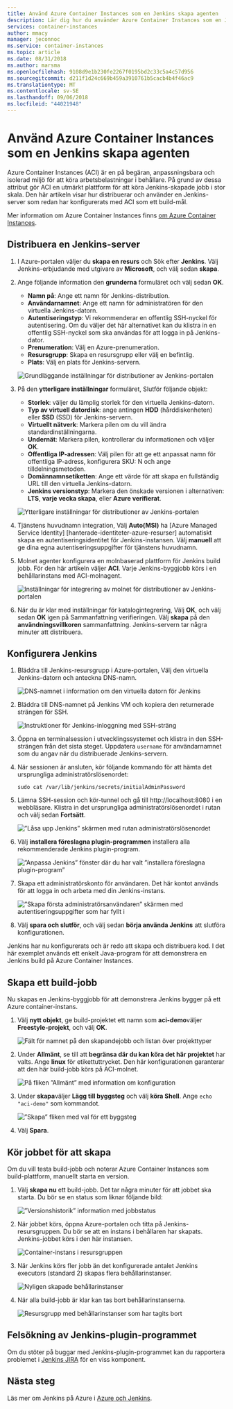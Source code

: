 ```yaml
---
title: Använd Azure Container Instances som en Jenkins skapa agenten
description: Lär dig hur du använder Azure Container Instances som en Jenkins build agent.
services: container-instances
author: mmacy
manager: jeconnoc
ms.service: container-instances
ms.topic: article
ms.date: 08/31/2018
ms.author: marsma
ms.openlocfilehash: 9108d9e1b230fe2267f0195bd2c33c5a4c57d956
ms.sourcegitcommit: d211f1d24c669b459a3910761b5cacb4b4f46ac9
ms.translationtype: MT
ms.contentlocale: sv-SE
ms.lasthandoff: 09/06/2018
ms.locfileid: "44021948"
---
```

# <a name="use-azure-container-instances-as-a-jenkins-build-agent"></a>Använd Azure Container Instances som en Jenkins skapa agenten

Azure Container Instances (ACI) är en på begäran, anpassningsbara och isolerad miljö för att köra arbetsbelastningar i behållare. På grund av dessa attribut gör ACI en utmärkt plattform för att köra Jenkins-skapade jobb i stor skala. Den här artikeln visar hur distribuerar och använder en Jenkins-server som redan har konfigurerats med ACI som ett build-mål.

Mer information om Azure Container Instances finns [om Azure Container Instances][about-aci].

## <a name="deploy-a-jenkins-server"></a>Distribuera en Jenkins-server

1. I Azure-portalen väljer du **skapa en resurs** och Sök efter **Jenkins**. Välj Jenkins-erbjudande med utgivare av **Microsoft**, och välj sedan **skapa**.

2. Ange följande information den **grunderna** formuläret och välj sedan **OK**.

   - **Namn på**: Ange ett namn för Jenkins-distribution.
   - **Användarnamnet**: Ange ett namn för administratören för den virtuella Jenkins-datorn.
   - **Autentiseringstyp**: Vi rekommenderar en offentlig SSH-nyckel för autentisering. Om du väljer det här alternativet kan du klistra in en offentlig SSH-nyckel som ska användas för att logga in på Jenkins-dator.
   - **Prenumeration**: Välj en Azure-prenumeration.
   - **Resursgrupp**: Skapa en resursgrupp eller välj en befintlig.
   - **Plats**: Välj en plats för Jenkins-servern.

   ![Grundläggande inställningar för distributioner av Jenkins-portalen](./media/container-instances-jenkins/jenkins-portal-01.png)

3. På den **ytterligare inställningar** formuläret, Slutför följande objekt:

   - **Storlek**: väljer du lämplig storlek för den virtuella Jenkins-datorn.
   - **Typ av virtuell datordisk**: ange antingen **HDD** (hårddiskenheten) eller **SSD** (SSD) för Jenkins-servern.
   - **Virtuellt nätverk**: Markera pilen om du vill ändra standardinställningarna.
   - **Undernät**: Markera pilen, kontrollerar du informationen och väljer **OK**.
   - **Offentliga IP-adressen**: Välj pilen för att ge ett anpassat namn för offentliga IP-adress, konfigurera SKU: N och ange tilldelningsmetoden.
   - **Domännamnsetiketten**: Ange ett värde för att skapa en fullständig URL till den virtuella Jenkins-datorn.
   - **Jenkins versionstyp**: Markera den önskade versionen i alternativen: **LTS**, **varje vecka skapa**, eller **Azure verifierat**.

   ![Ytterligare inställningar för distributioner av Jenkins-portalen](./media/container-instances-jenkins/jenkins-portal-02.png)

4. Tjänstens huvudnamn integration, Välj **Auto(MSI)** ha [Azure Managed Service Identity] [hanterade-identiteter-azure-resurser] automatiskt skapa en autentiseringsidentitet för Jenkins-instansen. Välj **manuell** att ge dina egna autentiseringsuppgifter för tjänstens huvudnamn.

5. Molnet agenter konfigurera en molnbaserad plattform för Jenkins build jobb. För den här artikeln väljer **ACI**. Varje Jenkins-byggjobb körs i en behållarinstans med ACI-molnagent.

   ![Inställningar för integrering av molnet för distributioner av Jenkins-portalen](./media/container-instances-jenkins/jenkins-portal-03.png)

6. När du är klar med inställningar för katalogintegrering, Välj **OK**, och välj sedan **OK** igen på Sammanfattning verifieringen. Välj **skapa** på den **användningsvillkoren** sammanfattning. Jenkins-servern tar några minuter att distribuera.

## <a name="configure-jenkins"></a>Konfigurera Jenkins

1. Bläddra till Jenkins-resursgrupp i Azure-portalen, Välj den virtuella Jenkins-datorn och anteckna DNS-namn.

   ![DNS-namnet i information om den virtuella datorn för Jenkins](./media/container-instances-jenkins/jenkins-portal-fqdn.png)

2. Bläddra till DNS-namnet på Jenkins VM och kopiera den returnerade strängen för SSH.

   ![Instruktioner för Jenkins-inloggning med SSH-sträng](./media/container-instances-jenkins/jenkins-portal-04.png)

3. Öppna en terminalsession i utvecklingssystemet och klistra in den SSH-strängen från det sista steget. Uppdatera `username` för användarnamnet som du angav när du distribuerade Jenkins-servern.

4. När sessionen är ansluten, kör följande kommando för att hämta det ursprungliga administratörslösenordet:

   ```
   sudo cat /var/lib/jenkins/secrets/initialAdminPassword
   ```

5. Lämna SSH-session och kör-tunnel och gå till http://localhost:8080 i en webbläsare. Klistra in det ursprungliga administratörslösenordet i rutan och välj sedan **Fortsätt**.

   ![”Låsa upp Jenkins” skärmen med rutan administratörslösenordet](./media/container-instances-jenkins/jenkins-portal-05.png)

6. Välj **installera föreslagna plugin-programmen** installera alla rekommenderade Jenkins plugin-program.

   ![”Anpassa Jenkins” fönster där du har valt ”installera föreslagna plugin-program”](./media/container-instances-jenkins/jenkins-portal-06.png)

7. Skapa ett administratörskonto för användaren. Det här kontot används för att logga in och arbeta med din Jenkins-instans.

   ![”Skapa första administratörsanvändaren” skärmen med autentiseringsuppgifter som har fyllt i](./media/container-instances-jenkins/jenkins-portal-07.png)

8. Välj **spara och slutför**, och välj sedan **börja använda Jenkins** att slutföra konfigurationen.

Jenkins har nu konfigurerats och är redo att skapa och distribuera kod. I det här exemplet används ett enkelt Java-program för att demonstrera en Jenkins build på Azure Container Instances.

## <a name="create-a-build-job"></a>Skapa ett build-jobb

Nu skapas en Jenkins-byggjobb för att demonstrera Jenkins bygger på ett Azure container-instans.

1. Välj **nytt objekt**, ge build-projektet ett namn som **aci-demo**väljer **Freestyle-projekt**, och välj **OK**.

   ![Fält för namnet på den skapandejobb och listan över projekttyper](./media/container-instances-jenkins/jenkins-new-job.png)

2. Under **Allmänt**, se till att **begränsa där du kan köra det här projektet** har valts. Ange **linux** för etikettuttrycket. Den här konfigurationen garanterar att den här build-jobb körs på ACI-molnet.

   ![På fliken ”Allmänt” med information om konfiguration](./media/container-instances-jenkins/jenkins-job-01.png)

3. Under **skapa**väljer **Lägg till byggsteg** och välj **köra Shell**. Ange `echo "aci-demo"` som kommandot.

   ![”Skapa” fliken med val för ett byggsteg](./media/container-instances-jenkins/jenkins-job-02.png)

5. Välj **Spara**.

## <a name="run-the-build-job"></a>Kör jobbet för att skapa

Om du vill testa build-jobb och noterar Azure Container Instances som build-plattform, manuellt starta en version.

1. Välj **skapa nu** ett build-jobb. Det tar några minuter för att jobbet ska starta. Du bör se en status som liknar följande bild:

   ![”Versionshistorik” information med jobbstatus](./media/container-instances-jenkins/jenkins-job-status.png)

2. När jobbet körs, öppna Azure-portalen och titta på Jenkins-resursgruppen. Du bör se att en instans i behållaren har skapats. Jenkins-jobbet körs i den här instansen.

   ![Container-instans i resursgruppen](./media/container-instances-jenkins/jenkins-aci.png)

3. När Jenkins körs fler jobb än det konfigurerade antalet Jenkins executors (standard 2) skapas flera behållarinstanser.

   ![Nyligen skapade behållarinstanser](./media/container-instances-jenkins/jenkins-aci-multi.png)

4. När alla build-jobb är klar kan tas bort behållarinstanserna.

   ![Resursgrupp med behållarinstanser som har tagits bort](./media/container-instances-jenkins/jenkins-aci-none.png)

## <a name="troubleshooting-the-jenkins-plugin"></a>Felsökning av Jenkins-plugin-programmet

Om du stöter på buggar med Jenkins-plugin-programmet kan du rapportera problemet i [Jenkins JIRA](https://issues.jenkins-ci.org/) för en viss komponent.

## <a name="next-steps"></a>Nästa steg

Läs mer om Jenkins på Azure i [Azure och Jenkins][jenkins-azure].

<!-- LINKS - internal -->
[about-aci]: ./container-instances-overview.md
[jenkins-azure]: ../jenkins/overview.md
[managed-service-identity]: ../active-directory/managed-service-identity/overview.md